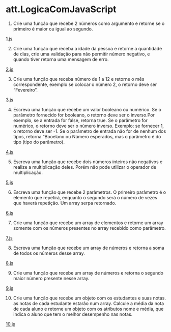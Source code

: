 # att.LogicaComJavaScript

1. Crie uma função que recebe 2 números como argumento e retorne se o primeiro é
maior ou igual ao segundo.

[1.js](https://github.com/BHSC3022/att.LogicaComJavaScript/blob/main/1.js)

2. Crie uma função que receba a idade da pessoa e retorne a quantidade de dias, crie
uma validação para não permitir número negativo, e quando tiver retorna uma
mensagem de erro.

[2.js](https://github.com/BHSC3022/att.LogicaComJavaScript/blob/main/2.js)

3. Crie uma função que receba número de 1 a 12 e retorne o mês correspondente,
exemplo se colocar o número 2, o retorno deve ser “Fevereiro”.

[3.js](https://github.com/BHSC3022/att.LogicaComJavaScript/blob/main/3.js)

4. Escreva uma função que recebe um valor booleano ou numérico. Se o parâmetro
fornecido for booleano, o retorno deve ser o inverso.Por exemplo, se a entrada for
false, retorna true. Se o parâmetro for numérico, o retorno deve ser o número
inverso. Exemplo: se fornecer 1, o retorno deve ser -1. Se o parâmetro de entrada
não for de nenhum dos tipos, retorna “Booelano ou Número esperados, mas o
parâmetro é do tipo (tipo do parâmetro).

[4.js](https://github.com/BHSC3022/att.LogicaComJavaScript/blob/main/4.js)

5. Escreva uma função que recebe dois números inteiros não negativos e realize a
multiplicação deles. Porém não pode utilizar o operador de multiplicação.

[5.js](https://github.com/BHSC3022/att.LogicaComJavaScript/blob/main/5.js)

6. Escreva uma função que recebe 2 parâmetros. O primeiro parâmetro é o elemento
que repetirá, enquanto o segundo será o número de vezes que haverá repetição.
Um array serpa retornado.

[6.js](https://github.com/BHSC3022/att.LogicaComJavaScript/blob/main/6.js)

7. Crie uma função que recebe um array de elementos e retorne um array somente
com os números presentes no array recebido como parâmetro.

[7.js](https://github.com/BHSC3022/att.LogicaComJavaScript/blob/main/7.js)

8. Escreva uma função que recebe um array de números e retorna a soma de todos os
números desse array.

[8.js](https://github.com/BHSC3022/att.LogicaComJavaScript/blob/main/8.js)

9. Crie uma função que recebe um array de números e retorna o segundo maior
número presente nesse array.

[9.js](https://github.com/BHSC3022/att.LogicaComJavaScript/blob/main/9.js)

10. Crie uma função que recebe um objeto com os estudantes e suas notas. as notas de
cada estudante estarão num array. Calcule a média da nota de cada aluno e retorne
um objeto com os atributos nome e média, que indica o aluno que tem o melhor
desempenho nas notas.

[10.js](https://github.com/BHSC3022/att.LogicaComJavaScript/blob/main/10.js)
